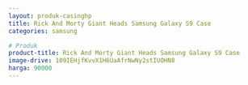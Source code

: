 ```yaml
---
layout: produk-casinghp
title: Rick And Morty Giant Heads Samsung Galaxy S9 Case
categories: samsung

# Produk
product-title: Rick And Morty Giant Heads Samsung Galaxy S9 Case
image-drive: 109IEHjfKvvX1H6UaAfrNwNy2stIUOHN8
harga: 90000
---
```

